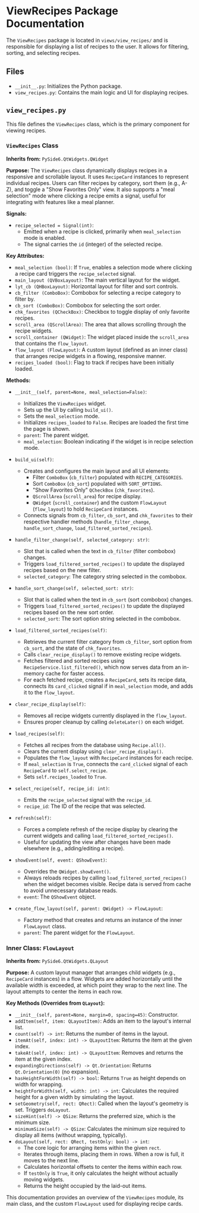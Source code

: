# ViewRecipes Package Documentation

The `ViewRecipes` package is located in `views/view_recipes/` and is responsible for displaying a list of recipes to the user. It allows for filtering, sorting, and selecting recipes.

## Files

*   `__init__.py`: Initializes the Python package.
*   `view_recipes.py`: Contains the main logic and UI for displaying recipes.

## `view_recipes.py`

This file defines the `ViewRecipes` class, which is the primary component for viewing recipes.

### `ViewRecipes` Class

**Inherits from:** `PySide6.QtWidgets.QWidget`

**Purpose:**
The `ViewRecipes` class dynamically displays recipes in a responsive and scrollable layout. It uses `RecipeCard` instances to represent individual recipes. Users can filter recipes by category, sort them (e.g., A-Z), and toggle a "Show Favorites Only" view. It also supports a "meal selection" mode where clicking a recipe emits a signal, useful for integrating with features like a meal planner.

**Signals:**

*   `recipe_selected = Signal(int)`:
    *   Emitted when a recipe is clicked, primarily when `meal_selection` mode is enabled.
    *   The signal carries the `id` (integer) of the selected recipe.

**Key Attributes:**

*   `meal_selection (bool)`: If `True`, enables a selection mode where clicking a recipe card triggers the `recipe_selected` signal.
*   `main_layout (QVBoxLayout)`: The main vertical layout for the widget.
*   `lyt_cb (QHBoxLayout)`: Horizontal layout for filter and sort controls.
*   `cb_filter (ComboBox)`: Combobox for selecting a recipe category to filter by.
*   `cb_sort (ComboBox)`: Combobox for selecting the sort order.
*   `chk_favorites (QCheckBox)`: Checkbox to toggle display of only favorite recipes.
*   `scroll_area (QScrollArea)`: The area that allows scrolling through the recipe widgets.
*   `scroll_container (QWidget)`: The widget placed inside the `scroll_area` that contains the `flow_layout`.
*   `flow_layout (FlowLayout)`: A custom layout (defined as an inner class) that arranges recipe widgets in a flowing, responsive manner.
*   `recipes_loaded (bool)`: Flag to track if recipes have been initially loaded.

**Methods:**

*   `__init__(self, parent=None, meal_selection=False)`:
    *   Initializes the `ViewRecipes` widget.
    *   Sets up the UI by calling `build_ui()`.
    *   Sets the `meal_selection` mode.
    *   Initializes `recipes_loaded` to `False`. Recipes are loaded the first
        time the page is shown.
    *   `parent`: The parent widget.
    *   `meal_selection`: Boolean indicating if the widget is in recipe selection mode.

*   `build_ui(self)`:
    *   Creates and configures the main layout and all UI elements:
        *   Filter `ComboBox` (`cb_filter`) populated with `RECIPE_CATEGORIES`.
        *   Sort `ComboBox` (`cb_sort`) populated with `SORT_OPTIONS`.
        *   "Show Favorites Only" `QCheckBox` (`chk_favorites`).
        *   `QScrollArea` (`scroll_area`) for recipe display.
        *   `QWidget` (`scroll_container`) and the custom `FlowLayout` (`flow_layout`) to hold `RecipeCard` instances.
    *   Connects signals from `cb_filter`, `cb_sort`, and `chk_favorites` to their respective handler methods (`handle_filter_change`, `handle_sort_change`, `load_filtered_sorted_recipes`).

*   `handle_filter_change(self, selected_category: str)`:
    *   Slot that is called when the text in `cb_filter` (filter combobox) changes.
    *   Triggers `load_filtered_sorted_recipes()` to update the displayed recipes based on the new filter.
    *   `selected_category`: The category string selected in the combobox.

*   `handle_sort_change(self, selected_sort: str)`:
    *   Slot that is called when the text in `cb_sort` (sort combobox) changes.
    *   Triggers `load_filtered_sorted_recipes()` to update the displayed recipes based on the new sort order.
    *   `selected_sort`: The sort option string selected in the combobox.

*   `load_filtered_sorted_recipes(self)`:
    *   Retrieves the current filter category from `cb_filter`, sort option from `cb_sort`, and the state of `chk_favorites`.
    *   Calls `clear_recipe_display()` to remove existing recipe widgets.
    *   Fetches filtered and sorted recipes using `RecipeService.list_filtered()`, which now serves data from an in-memory cache for faster access.
    *   For each fetched recipe, creates a `RecipeCard`, sets its recipe data, connects its `card_clicked` signal if in `meal_selection` mode, and adds it to the `flow_layout`.

*   `clear_recipe_display(self)`:
    *   Removes all recipe widgets currently displayed in the `flow_layout`.
    *   Ensures proper cleanup by calling `deleteLater()` on each widget.

*   `load_recipes(self)`:
    *   Fetches all recipes from the database using `Recipe.all()`.
    *   Clears the current display using `clear_recipe_display()`.
    *   Populates the `flow_layout` with `RecipeCard` instances for each recipe.
    *   If `meal_selection` is `True`, connects the `card_clicked` signal of each `RecipeCard` to `self.select_recipe`.
    *   Sets `self.recipes_loaded` to `True`.

*   `select_recipe(self, recipe_id: int)`:
    *   Emits the `recipe_selected` signal with the `recipe_id`.
    *   `recipe_id`: The ID of the recipe that was selected.

*   `refresh(self)`:
    *   Forces a complete refresh of the recipe display by clearing the current widgets and calling `load_filtered_sorted_recipes()`.
    *   Useful for updating the view after changes have been made elsewhere (e.g., adding/editing a recipe).

*   `showEvent(self, event: QShowEvent)`:
    *   Overrides the `QWidget.showEvent()`.
    *   Always reloads recipes by calling `load_filtered_sorted_recipes()` when the widget becomes visible. Recipe data is served from cache to avoid unnecessary database reads.
    *   `event`: The `QShowEvent` object.

*   `create_flow_layout(self, parent: QWidget) -> FlowLayout`:
    *   Factory method that creates and returns an instance of the inner `FlowLayout` class.
    *   `parent`: The parent widget for the `FlowLayout`.

### Inner Class: `FlowLayout`

**Inherits from:** `PySide6.QtWidgets.QLayout`

**Purpose:**
A custom layout manager that arranges child widgets (e.g., `RecipeCard` instances) in a flow. Widgets are added horizontally until the available width is exceeded, at which point they wrap to the next line. The layout attempts to center the items in each row.

**Key Methods (Overrides from `QLayout`):**

*   `__init__(self, parent=None, margin=0, spacing=45)`: Constructor.
*   `addItem(self, item: QLayoutItem)`: Adds an item to the layout's internal list.
*   `count(self) -> int`: Returns the number of items in the layout.
*   `itemAt(self, index: int) -> QLayoutItem`: Returns the item at the given index.
*   `takeAt(self, index: int) -> QLayoutItem`: Removes and returns the item at the given index.
*   `expandingDirections(self) -> Qt.Orientation`: Returns `Qt.Orientation(0)` (no expansion).
*   `hasHeightForWidth(self) -> bool`: Returns `True` as height depends on width for wrapping.
*   `heightForWidth(self, width: int) -> int`: Calculates the required height for a given width by simulating the layout.
*   `setGeometry(self, rect: QRect)`: Called when the layout's geometry is set. Triggers `doLayout`.
*   `sizeHint(self) -> QSize`: Returns the preferred size, which is the minimum size.
*   `minimumSize(self) -> QSize`: Calculates the minimum size required to display all items (without wrapping, typically).
*   `doLayout(self, rect: QRect, testOnly: bool) -> int`:
    *   The core logic for arranging items within the given `rect`.
    *   Iterates through items, placing them in rows. When a row is full, it moves to the next line.
    *   Calculates horizontal offsets to center the items within each row.
    *   If `testOnly` is `True`, it only calculates the height without actually moving widgets.
    *   Returns the height occupied by the laid-out items.

This documentation provides an overview of the `ViewRecipes` module, its main class, and the custom `FlowLayout` used for displaying recipe cards.

